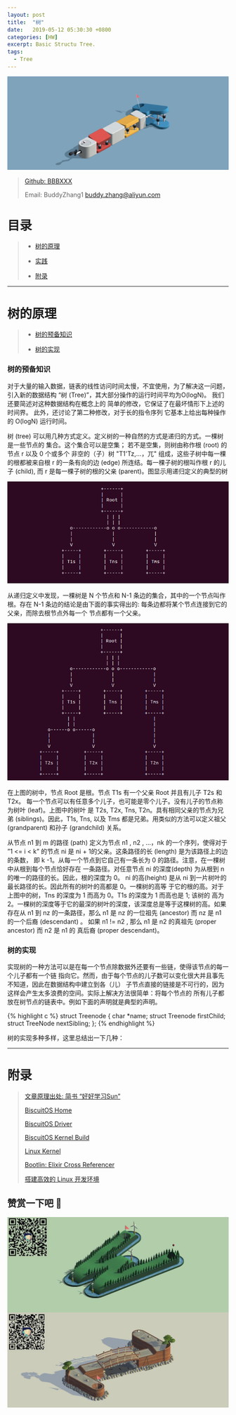 ```yaml
---
layout: post
title:  "树"
date:   2019-05-12 05:30:30 +0800
categories: [HW]
excerpt: Basic Structu Tree.
tags:
  - Tree
---
```


![DTS](/assets/PDB/BiscuitOS/kernel/IND00000T.jpg)

> [Github: BBBXXX](https://github.com/BiscuitOS/HardStack/tree/master/Algorithem/atomic/API/BBBXXX)
>
> Email: BuddyZhang1 <buddy.zhang@aliyun.com>

# 目录

> - [树的原理](#原理)
>
> - [实践](#实践)
>
> - [附录](#附录)

-----------------------------------

# <span id="原理">树的原理</span>

> - [树的预备知识](#树的预备知识)
>
> - [树的实现](#树的实现)

### <span id="树的预备知识">树的预备知识</span>

对于大量的输入数据，链表的线性访问时间太慢，不宜使用，为了解决这一问题，引入新的数据结构
“树 (Tree)”，其大部分操作的运行时间平均为O(logN)。 我们还要简述对这种数据结构在概念上的
简单的修改，它保证了在最坏情形下上述的时间界。 此外，还讨论了第二种修改，对于长的指令序列
它基本上给出每种操作的 O(logN) 运行时间。

树 (tree) 可以用几种方式定义。定义树的一种自然的方式是递归的方式。一棵树是一些节点的
集合。这个集合可以是空集； 若不是空集，则树由称作根 (root) 的节点 r 以及 0 个或多个
非空的（子）树 "T1'Tz,…，兀" 组成，这些子树中每一棵的根都被来自根 r 的一条有向的边
(edge) 所连结。每一棵子树的根叫作根 r 的儿子 (child), 而 r 是每一棵子树的根的父亲
(parent)。图显示用递归定义的典型的树

![DTS](/assets/PDB/BiscuitOS/boot/BOOT000067.png)

从递归定义中发现，一棵树是 N 个节点和 N-1 条边的集合，其中的一个节点叫作根。存在 N-1
条边的结论是由下面的事实得出的: 每条边都将某个节点连接到它的父亲，而除去根节点外每一个
节点都有一个父亲。

![DTS](/assets/PDB/BiscuitOS/boot/BOOT000068.png)

在上图的树中，节点 Root 是根。节点 T1s 有一个父亲 Root 并且有儿子 T2s 和 T2x。
每一个节点可以有任意多个儿子，也可能是零个儿子。没有儿子的节点称为树叶 (leaf)。上图中的树叶
是 T2s, T2x, Tns, T2n。具有相同父亲的节点为兄弟 (siblings)。因此，T1s, Tns, 以及 Tms
都是兄弟。用类似的方法可以定义祖父 (grandparent) 和孙子 (grandchild) 关系。

从节点 n1 到 m 的路径 (path) 定义为节点 n1 , n2 , …，nk 的一个序列，使得对于
”1 <= i < k” 的节点 ni 是 ni + 1的父亲。这条路径的长 (length) 是为该路径上的边的条数，
即 k -1。从每一个节点到它自己有一条长为 0 的路径。注意，在一棵树中从根到每个节点恰好存在
一条路径。对任意节点 ni 的深度(depth) 为从根到 n 的唯一的路径的长。因此，根的深度为 0。
ni 的高(height) 是从 ni 到一片树叶的最长路径的长。因此所有的树叶的高都是 0。一棵树的高等
于它的根的高。对于上图中的树，Tns 的深度为 1 而高为 0。T1s 的深度为 1 而高也是 1; 该树的
高为 2。一棵树的深度等于它的最深的树叶的深度，该深度总是等于这棵树的高。如果存在从 n1 到 nz
的一条路径，那么 n1 是 nz 的一位祖先 (ancestor) 而 nz 是 n1 的一个后裔 (descendant) 。
如果 n1 != n2 , 那么 n1 是 n2 的真祖先 (proper ancestor) 而 n2 是 n1 的
真后裔 (proper descendant)。

### <span id="树的实现">树的实现</span>

实现树的一种方法可以是在每一个节点除数据外还要有一些链，使得该节点的每一个儿子都有一个链
指向它。然而，由于每个节点的儿子数可以变化很大并且事先不知道，因此在数据结构中建立到各（儿）
子节点直接的链接是不可行的，因为这样会产生太多浪费的空间。实际上解决方法很简单：将每个节点的
所有儿子都放在树节点的链表中。例如下面的声明就是典型的声明。

{% highlight c %}
struct Treenode {
  char *name;
  struct Treenode firstChild;
  struct TreeNode nextSibling;
};
{% endhighlight %}

树的实现多种多样，这里总结出一下几种：


-----------------------------------------------

# <span id="附录">附录</span>

> [文章原理出处: 简书 “好好学习Sun”](https://www.jianshu.com/p/fe767f54c6a1)
>
> [BiscuitOS Home](https://biscuitos.github.io/)
>
> [BiscuitOS Driver](/blog/BiscuitOS_Catalogue/)
>
> [BiscuitOS Kernel Build](/blog/Kernel_Build/)
>
> [Linux Kernel](https://www.kernel.org/)
>
> [Bootlin: Elixir Cross Referencer](https://elixir.bootlin.com/linux/latest/source)
>
> [搭建高效的 Linux 开发环境](/blog/Linux-debug-tools/)

## 赞赏一下吧 🙂

![MMU](/assets/PDB/BiscuitOS/kernel/HAB000036.jpg)

